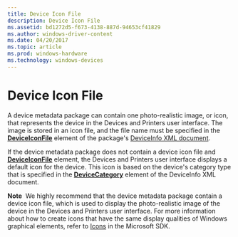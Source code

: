 ```yaml
---
title: Device Icon File
description: Device Icon File
ms.assetid: bd1272d5-f673-4138-887d-94653cf41829
ms.author: windows-driver-content
ms.date: 04/20/2017
ms.topic: article
ms.prod: windows-hardware
ms.technology: windows-devices
---
```


# Device Icon File


A device metadata package can contain one photo-realistic image, or icon, that represents the device in the Devices and Printers user interface. The image is stored in an icon file, and the file name must be specified in the [**DeviceIconFile**](https://msdn.microsoft.com/library/windows/hardware/ff541123) element of the package's [DeviceInfo XML document](deviceinfo-xml-document.md).

If the device metadata package does not contain a device icon file and [**DeviceIconFile**](https://msdn.microsoft.com/library/windows/hardware/ff541123) element, the Devices and Printers user interface displays a default icon for the device. This icon is based on the device's category type that is specified in the [**DeviceCategory**](https://msdn.microsoft.com/library/windows/hardware/ff541101) element of the DeviceInfo XML document.

**Note**  We highly recommend that the device metadata package contain a device icon file, which is used to display the photo-realistic image of the device in the Devices and Printers user interface. For more information about how to create icons that have the same display qualities of Windows graphical elements, refer to [Icons](http://go.microsoft.com/fwlink/p/?linkid=145422) in the Microsoft SDK.

 

 

 





